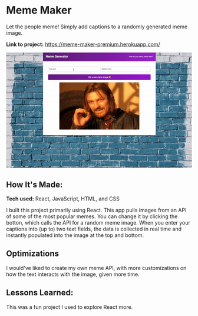 # Meme Maker
Let the people meme! Simply add captions to a randomly generated meme image.

**Link to project:** https://meme-maker-premium.herokuapp.com/

![](https://github.com/AdamRathbun/meme-maker/blob/master/meme-maker.gif)

## How It's Made:

**Tech used:** React, JavaScript, HTML, and CSS

I built this project primarily using React. This app pulls images from an API of some of the most popular memes. You can change it by clicking the botton, which calls the API for a random meme image. When you enter your captions into (up to) two text fields, the data is collected in real time and instantly populated into the image at the top and bottom. 

## Optimizations

I would've liked to create my own meme API, with more customizations on how the text interacts with the image, given more time.

## Lessons Learned:

This was a fun project I used to explore React more.
